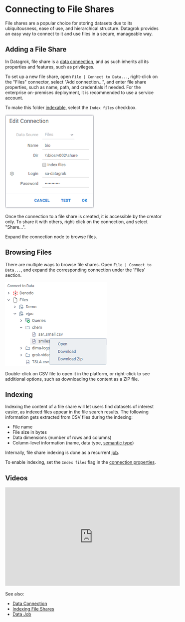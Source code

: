 <!-- TITLE: File Shares -->
<!-- SUBTITLE: -->

# Connecting to File Shares

File shares are a popular choice for storing datasets due to its 
ubiquitousness, ease of use, and hierarchical structure. Datagrok 
provides an easy way to connect to it and use files in a secure,
manageable way.

## Adding a File Share

In Datagrok, file share is a [data connection](data-connection.md), 
and as such inherits all its properties and features, such as privileges.

To set up a new file share, open `File | Connect to Data...`, right-click on the
"Files" connector, select "Add connection...", and enter file share properties,
such as name, path, and credentials if needed. For the enterprise on-premises
deployment, it is recommended to use a service account.

To make this folder [indexable](#indexing), select the `Index files` checkbox.

![](file-shares-add-new.png)
 
Once the connection to a file share is created, it is accessible by the creator only. 
To share it with others, right-click on the connection, and select "Share...". 

Expand the connection node to browse files.

## Browsing Files

There are multiple ways to browse file shares. Open `File | Connect to Data...`,
and expand the corresponding connection under the 'Files' section.
 
![](file-shares-tree.png)

Double-click on CSV file to open it in the platform, or right-click to see
additional options, such as downloading the content as a ZIP file. 

## Indexing

Indexing the content of a file share will let users find datasets of interest easier, as indexed files
appear in the file search results. The following information gets extracted from CSV files 
during the indexing:
  * File name
  * File size in bytes
  * Data dimensions (number of rows and columns)
  * Column-level information (name, data type, [semantic type](../discover/semantic-types.md))

Internally, file share indexing is done as a recurrent [job](data-job.md). 

To enable indexing, set the `Index files` flag in the 
[connection properties](#adding-a-file-share). 

## Videos

<iframe width="560" height="315" src="https://www.youtube.com/embed/dKrCk38A1m8?start=417" frameborder="0" allow="accelerometer; autoplay; clipboard-write; encrypted-media; gyroscope; picture-in-picture" allowfullscreen></iframe>

See also:

  * [Data Connection](data-connection.md)
  * [Indexing File Shares](files-indexer.md)
  * [Data Job](data-job.md)

